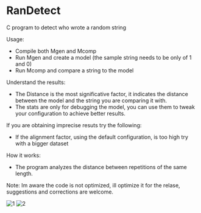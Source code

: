 # RanDetect
C program to detect who wrote a random string

Usage:
 * Compile both Mgen and Mcomp
 * Run Mgen and create a model (the sample string needs to be only of 1 and 0)
 * Run Mcomp and compare a string to the model

Understand the results:
 * The Distance is the most significative factor, it indicates the distance between the model and the string you are comparing it with.
 * The stats are only for debugging the model, you can use them to tweak your configuration to achieve better results.

If you are obtaining imprecise resuts try the following:
 * If the alignment factor, using the default configuration, is too high try with a bigger dataset

How it works:
 * The program analyzes the distance between repetitions of the same length. 

Note: Im aware the code is not optimized, ill optimize it for the relase, suggestions and corrections are welcome.

![1](https://github.com/fiustif/RanDetect/assets/40177255/9b1103fd-a76c-49d3-863c-c24bef52f446)
![2](https://github.com/fiustif/RanDetect/assets/40177255/6d64f934-a3fd-4675-a7b1-ad794deb9913)
